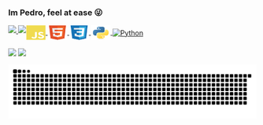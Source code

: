 ### Im Pedro, feel at ease 😜

<section style="display: flex; wrap: no-wrap">
  <div>
    <a href="https://github.com/Preedroos">
    <img height="180em" src="https://github-readme-stats.vercel.app/api?username=Preedroos&show_icons=true&theme=dark&include_all_commits=true&count_private=true"/>
    <img height="180em" src="https://github-readme-stats.vercel.app/api/top-langs/?username=Preedroos&layout=compact&langs_count=7&theme=dark"/>
  </div>

  <div>
    <img align="center" alt="Js" height="30" width="40" src="https://raw.githubusercontent.com/devicons/devicon/master/icons/javascript/javascript-plain.svg">
    <img align="center" alt="HTML" height="30" width="40" src="https://raw.githubusercontent.com/devicons/devicon/master/icons/html5/html5-original.svg">
    <img align="center" alt="CSS" height="30" width="40" src="https://raw.githubusercontent.com/devicons/devicon/master/icons/css3/css3-original.svg">
    <img align="center" alt="Python" height="30" width="40" src="https://raw.githubusercontent.com/devicons/devicon/master/icons/python/python-original.svg">
    <img align="center" alt="Python" height="30" width="40" src="https://cdn.jsdelivr.net/gh/devicons/devicon/icons/java/java-original-wordmark.svg">
  </div>
</section>
  
  <br>

<div style="display: inline_block"> 
  <a href = "mailto:preedroos@gmail.com"><img src="https://img.shields.io/badge/Gmail-D14836?style=for-the-badge&logo=gmail&logoColor=white" target="_blank"></a>
  <a href="https://www.linkedin.com/in/pedro-paulo-fagundes-cabral-bb7432208/" target="_blank"><img src="https://img.shields.io/badge/-LinkedIn-%230077B5?style=for-the-badge&logo=linkedin&logoColor=white" target="_blank"></a>
  
  </br>

![Snake animation](https://github.com/Preedroos/Preedroos/blob/output/github-contribution-grid-snake.svg)
</div>
